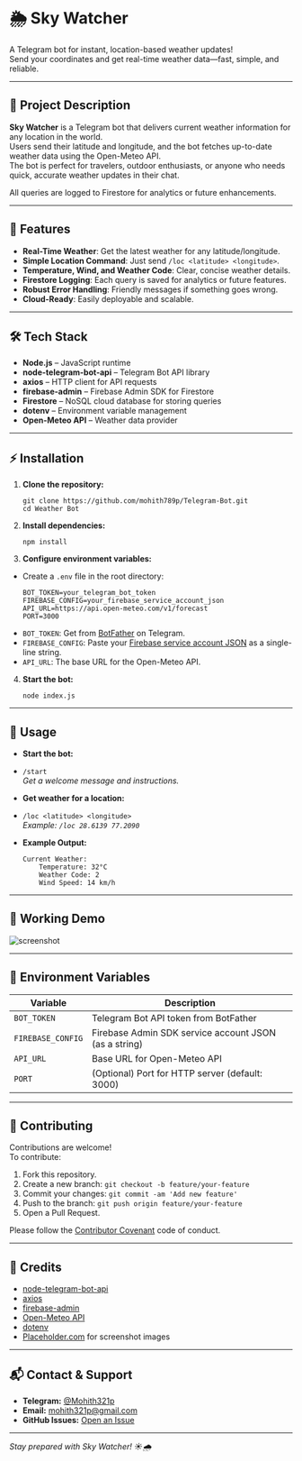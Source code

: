 # 🌦️ Sky Watcher

A Telegram bot for instant, location-based weather updates!  
Send your coordinates and get real-time weather data—fast, simple, and reliable.

---

## 📖 Project Description

**Sky Watcher** is a Telegram bot that delivers current weather information for any location in the world.  
Users send their latitude and longitude, and the bot fetches up-to-date weather data using the Open-Meteo API.  
The bot is perfect for travelers, outdoor enthusiasts, or anyone who needs quick, accurate weather updates in their chat.

All queries are logged to Firestore for analytics or future enhancements.

---

## 🚀 Features

- **Real-Time Weather**: Get the latest weather for any latitude/longitude.
- **Simple Location Command**: Just send `/loc <latitude> <longitude>`.
- **Temperature, Wind, and Weather Code**: Clear, concise weather details.
- **Firestore Logging**: Each query is saved for analytics or future features.
- **Robust Error Handling**: Friendly messages if something goes wrong.
- **Cloud-Ready**: Easily deployable and scalable.

---

## 🛠️ Tech Stack

- **Node.js** – JavaScript runtime
- **node-telegram-bot-api** – Telegram Bot API library
- **axios** – HTTP client for API requests
- **firebase-admin** – Firebase Admin SDK for Firestore
- **Firestore** – NoSQL cloud database for storing queries
- **dotenv** – Environment variable management
- **Open-Meteo API** – Weather data provider

---

## ⚡ Installation

1. **Clone the repository:**

   ```
   git clone https://github.com/mohith789p/Telegram-Bot.git
   cd Weather Bot
   ```

2. **Install dependencies:**

   ```
   npm install
   ```

3. **Configure environment variables:**

- Create a `.env` file in the root directory:
  ```
  BOT_TOKEN=your_telegram_bot_token
  FIREBASE_CONFIG=your_firebase_service_account_json
  API_URL=https://api.open-meteo.com/v1/forecast
  PORT=3000
  ```
- `BOT_TOKEN`: Get from [BotFather](https://t.me/BotFather) on Telegram.
- `FIREBASE_CONFIG`: Paste your [Firebase service account JSON](https://firebase.google.com/docs/admin/setup#initialize-sdk) as a single-line string.
- `API_URL`: The base URL for the Open-Meteo API.

4. **Start the bot:**

   ```
   node index.js
   ```

---

## 📝 Usage

- **Start the bot:**
- `/start`  
  _Get a welcome message and instructions._

- **Get weather for a location:**
- `/loc <latitude> <longitude>`  
  _Example: `/loc 28.6139 77.2090`_

- **Example Output:**
  ```
  Current Weather:
      Temperature: 32°C
      Weather Code: 2
      Wind Speed: 14 km/h
  ```

---

## 📸 Working Demo

![screenshot](https://placehold.co/600x400?text=Sky+Watcher+in+Action)

---

## 🌱 Environment Variables

| Variable          | Description                                           |
| ----------------- | ----------------------------------------------------- |
| `BOT_TOKEN`       | Telegram Bot API token from BotFather                 |
| `FIREBASE_CONFIG` | Firebase Admin SDK service account JSON (as a string) |
| `API_URL`         | Base URL for Open-Meteo API                           |
| `PORT`            | (Optional) Port for HTTP server (default: 3000)       |

---

## 🤝 Contributing

Contributions are welcome!  
To contribute:

1. Fork this repository.
2. Create a new branch: `git checkout -b feature/your-feature`
3. Commit your changes: `git commit -am 'Add new feature'`
4. Push to the branch: `git push origin feature/your-feature`
5. Open a Pull Request.

Please follow the [Contributor Covenant](https://www.contributor-covenant.org/) code of conduct.

---

## 🙏 Credits

- [node-telegram-bot-api](https://github.com/yagop/node-telegram-bot-api)
- [axios](https://github.com/axios/axios)
- [firebase-admin](https://firebase.google.com/docs/admin/setup)
- [Open-Meteo API](https://open-meteo.com/)
- [dotenv](https://github.com/motdotla/dotenv)
- [Placeholder.com](https://placehold.co/) for screenshot images

---

## 📬 Contact & Support

- **Telegram:** [@Mohith321p](https://t.me/Mohith321)
- **Email:** mohith321p@gmail.com
- **GitHub Issues:** [Open an Issue](https://github.com/mohith789p/Telegram-Bot/tree/main/Checklist%20Bot)

---

_Stay prepared with Sky Watcher! ☀️🌧️_
